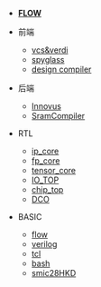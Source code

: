 <!-- 侧边栏 docs/_sidebar.md -->

- [**FLOW**](/flow.md)

- 前端
  - [vcs&verdi](/frontend/vcs_verdi.md)
  - [spyglass](/frontend/spyglass.md)
  - [design compiler](/frontend/design_compiler_synthesis.md)

- 后端
  - [Innovus](/backend/innovus_procedure.md)
  - [SramCompiler](/backend/sram_compiler.md)

- RTL
  - [ip_core](/rtl/ip_core.md)
  - [fp_core](/rtl/fp_core.md)
  - [tensor_core](/rtl/tensor_core_04.md)
  - [IO_TOP](/rtl/IO_TOP.md)
  - [chip_top](/rtl/chip_top.md)
  - [DCO](/rtl/DCO.md)

- BASIC
  - [flow](/basic/asic_flow.md)
  - [verilog](/basic/verilog.md)
  - [tcl](/basic/tcl.md)
  - [bash](/basic/linux.md)
  - [smic28HKD](/basic/smic28HKD.md)
<!-- 以下略 -->
